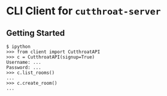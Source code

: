 # CLI Client for `cutthroat-server`

## Getting Started
    $ ipython
    >>> from client import CutthroatAPI
    >>> c = CutthroatAPI(signup=True)
    Username: ...
    Password: ...
    >>> c.list_rooms()
    ...
    >>> c.create_room()
    ...
